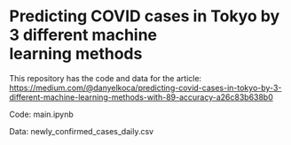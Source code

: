 # Predicting COVID cases in Tokyo by 3 different machine learning methods

This repository has the code and data for the article: https://medium.com/@danyelkoca/predicting-covid-cases-in-tokyo-by-3-different-machine-learning-methods-with-89-accuracy-a26c83b638b0

Code: main.ipynb

Data: newly_confirmed_cases_daily.csv
